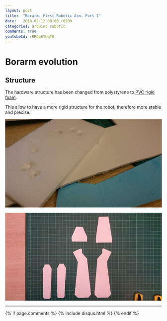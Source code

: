 ```yaml
---
layout: post
title:  "Borarm. First Robotic Arm. Part I"
date:   2018-02-12 08:00 +0200
categories: arduino robotic
comments: true
youtubeId: rRRQp8YUqT0
---
```


# Borarm evolution

## Structure
The hardware structure has been changed from polystyrene to [PVC rigid foam](https://www.modulor.de/forex-classic-pvc-hartschaumplatte-weiss.html).

This allow to have a more rigid structure for the robot, therefore more stable and precise.

![borarm_v3_img](/assets/borarm/3.1_2.JPG)

![borarm_v4_img](/assets/borarm/3.2_2.JPG)

***

{% if page.comments %}
{% include disqus.html %}
{% endif %}

